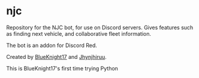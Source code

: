 # njc
Repository for the NJC bot, for use on Discord servers. Gives features such as finding next vehicle, and collaborative fleet information.

The bot is an addon for Discord Red.

Created by [BlueKnight17](https://github.com/markthree/) and [Jhynjhiruu](https://github.com/Jhynjhiruu/).

This is BlueKnight17's first time trying Python
